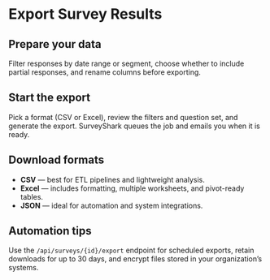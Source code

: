 # Export Survey Results

## Prepare your data
Filter responses by date range or segment, choose whether to include partial responses, and rename columns before exporting.

## Start the export
Pick a format (CSV or Excel), review the filters and question set, and generate the export. SurveyShark queues the job and emails you when it is ready.

## Download formats
- **CSV** — best for ETL pipelines and lightweight analysis.
- **Excel** — includes formatting, multiple worksheets, and pivot-ready tables.
- **JSON** — ideal for automation and system integrations.

## Automation tips
Use the `/api/surveys/{id}/export` endpoint for scheduled exports, retain downloads for up to 30 days, and encrypt files stored in your organization’s systems.
